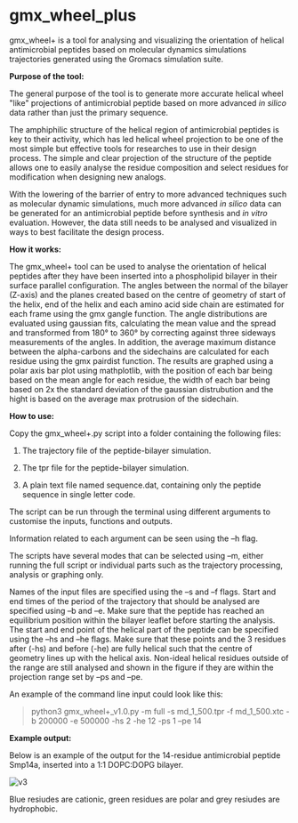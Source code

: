 # gmx_wheel_plus
gmx_wheel+ is a tool for analysing and visualizing the orientation of helical antimicrobial peptides based on molecular dynamics simulations trajectories generated using the Gromacs simulation suite. 


**Purpose of the tool:**

The general purpose of the tool is to generate more accurate helical wheel "like" projections of antimicrobial peptide based on more advanced _in silico_ data rather than just the primary sequence. 

  

The amphiphilic structure of the helical region of antimicrobial peptides is key to their activity, which has led helical wheel projection to be one of the most simple but effective tools for researches to use in their design process. 
The simple and clear projection of the structure of the peptide allows one to easily analyse the residue composition and select residues for modification when designing new analogs. 

 
With the lowering of the barrier of entry to more advanced techniques such as molecular dynamic simulations, much more advanced _in silico_ data can be generated for an antimicrobial peptide before synthesis and _in vitro_ evaluation. 
However, the data still needs to be analysed and visualized in ways to best facilitate the design process. 




**How it works:**

The gmx_wheel+ tool can be used to analyse the orientation of helical peptides after they have been inserted into a phospholipid bilayer in their surface parallel configuration. The angles between the normal of the bilayer (Z-axis) and the planes created based on the centre of geometry of start of the helix, end of the helix and each amino acid side chain are estimated for each frame using the gmx gangle function. The angle distributions are evaluated using gaussian fits, calculating the mean value and the spread and transformed from 180° to 360° by correcting against three sideways measurements of the angles. In addition, the average maximum distance between the alpha-carbons and the sidechains are calculated for each residue using the gmx pairdist function. The results are graphed using a polar axis bar plot using mathplotlib, with the position of each bar being based on the mean angle for each residue, the width of each bar being based on 2x the standard deviation of the gaussian distrubution and the hight is based on the average max protrusion of the sidechain.   



**How to use:**

Copy the gmx_wheel+.py script into a folder containing the following files: 

1) The trajectory file of the peptide-bilayer simulation.  

2) The tpr file for the peptide-bilayer simulation. 

3) A plain text file named sequence.dat, containing only the peptide sequence in single letter code. 

The script can be run through the terminal using different arguments to customise the inputs, functions and outputs. 

Information related to each argument can be seen using the –h flag. 

The scripts have several modes that can be selected using –m, either running the full script or individual parts such as the trajectory processing, analysis or graphing only. 

Names of the input files are specified using the –s and –f flags. Start and end times of the period of the trajectory that should be analysed are specified using –b and –e. Make sure that the peptide has reached an equilibrium position within the bilayer leaflet before starting the analysis. The start and end point of the helical part of the peptide can be specified using the –hs and –he flags. Make sure that these points and the 3 residues after (-hs) and before (-he) are fully helical such that the centre of geometry lines up with the helical axis. Non-ideal helical residues outside of the range are still analysed and shown in the figure if they are within the projection range set by –ps and –pe.  

 

An example of the command line input could look like this: 

>python3 gmx_wheel+_v1.0.py -m full -s md_1_500.tpr -f md_1_500.xtc -b 200000 -e 500000 -hs 2 -he 12 -ps 1 –pe 14  



**Example output:**

Below is an example of the output for the 14-residue antimicrobial peptide Smp14a, inserted into a 1:1 DOPC:DOPG bilayer. 



![v3](https://user-images.githubusercontent.com/127429845/224114917-bd2ec12e-78a7-4f62-8d28-ad74ed80cc9e.png)

Blue resiudes are cationic, green residues are polar and grey resiudes are hydrophobic.
